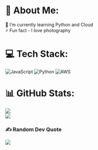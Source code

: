 # 💫 About Me:
🌱 I’m currently learning Python and Cloud<br>⚡ Fun fact - I love photography


# 💻 Tech Stack:
![JavaScript](https://img.shields.io/badge/javascript-%23323330.svg?style=for-the-badge&logo=javascript&logoColor=%23F7DF1E) ![Python](https://img.shields.io/badge/python-3670A0?style=for-the-badge&logo=python&logoColor=ffdd54) ![AWS](https://img.shields.io/badge/AWS-%23FF9900.svg?style=for-the-badge&logo=amazon-aws&logoColor=white)
# 📊 GitHub Stats:
![](https://nirzak-streak-stats.vercel.app/?user=mf-dlcz&theme=tokyonight&hide_border=false)<br/>
![](https://github-readme-stats.vercel.app/api/top-langs/?username=mf-dlcz&theme=tokyonight&hide_border=false&include_all_commits=false&count_private=false&layout=compact)

### ✍️ Random Dev Quote
![](https://quotes-github-readme.vercel.app/api?type=horizontal&theme=tokyonight)
